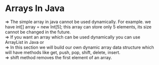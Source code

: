 # Arrays In Java
=> The simple array in java cannot be used dynamically. For example. we have int[] array = new Int[5]; this array can store only 5 elements, its size cannot be changed in the future.</br>
=> If you want an array which can be used dynamically you can use ArrayList in Java or</br> 
=> In this section we will build our own dynamic array data structure which will have methods like get, push, pop, shift, delete, insert.</br>
=> shift method removes the first element of an array. </br>  

